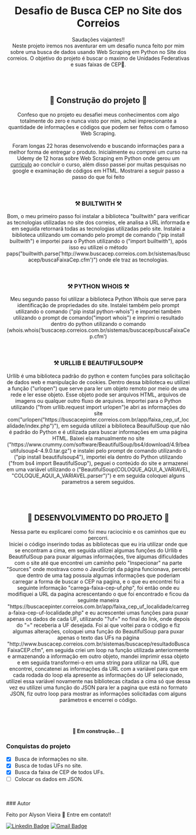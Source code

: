<h1 align="center">Desafio de Busca CEP no Site dos Correios</h1>

<p align="center">Saudações viajantes!!</br> Neste projeto iremos nos aventurar em um desafio nunca feito por mim sobre uma busca de dados usando Web Scraping em Python no Site dos correios. O objetivo do projeto é buscar o maximo de Unidades Federativas e suas faixas de CEP🚀.</p>
</br>
</br>
<h2 align="center">🔨 Construção do projeto 🔨</h2>

<p align="center">Confeso que no projeto eu desafiei meus conhecimentos com algo totalmente do zero e nunca visto por mim, achei imprecionante a quantidade de informações e códigos que podem ser feitos com o famoso Web Scraping.</br></br>Foram longas 22 horas desenvolvendo e buscando informações para a melhor forma de entregar o produto. Inicialmente eu comprei um curso na Udemy de 12 horas sobre Web Scraping em Python onde gerou um <a href="https://www.udemy.com/certificate/UC-f508f580-298c-469b-87f6-dd7c467fb6d6/">curriculo</a> ao concluir o curso, além disso passei por muitas pesquisas no google e examinação de códigos em HTML. Mostrarei a seguir passo a passo do que foi feito</p>
</br>

<h3 align="center">⚒️ BUILTWITH ⚒️</h3>
	   
<p align="center">Bom, o meu primeiro passo foi instalar a biblioteca "builtwith" para verificar as tecnologias utilizadas no site dos correios, ele analisa a URL informada e em seguida retornará todas as tecnologias utilizadas pelo site. Instalei a biblioteca utilizando um comando pelo prompt de comando ("pip install builtwith") e importei para o Python utilizando o ("import builtwith"), após isso eu utilizei o método paps("builtwith.parse('http://www.buscacep.correios.com.br/sistemas/buscacep/buscaFaixaCep.cfm')") onde ele traz as tecnologias.</p>
</br>

<h3 align="center">⚒️ PYTHON WHOIS ⚒️</h3>
	   
<p align="center">Meu segundo passo foi utilizar a biblioteca Python Whois que serve para identificação de propriedades do site. Instalei também pelo prompt utilizando o comando ("pip instal python-whois") e importei também utilizando o prompt de comando("import whois") e imprimi o resultado dentro do python utilizando o comando (whois.whois(‘buscacep.correios.com.br/sistemas/buscacep/buscaFaixaCep.cfm')</p>
</br>

<h3 align="center">⚒️ URLLIB E BEAUTIFULSOUP⚒️</h3>
	   
<p align="center">Urllib é uma biblioteca padrão do python e contem funções para solicitação de dados web e manipulação de cookies. Dentro dessa biblioteca eu utilizei a função ("urlopen") que serve para ler um objeto remoto por meio de uma rede e ler esse objeto. Esse objeto pode ser arquivos HTML, arquivos de imagens ou qualquer outro fluxo de arquivos. Importei para o Python utilizando ("from urllib.request import urlopen")e abri as informações do site com("urlopen("https://buscacepinter.correios.com.br/app/faixa_cep_uf_localidade/index.php")"), em seguida utilizei a biblioteca BeauifulSoup que não é padrão do Python e é utilizada para buscar informações em uma página HTML. Baixei ela manualmente no site ("https://www.crummy.com/software/BeautifulSoup/bs4/download/4.9/beautifulsoup4-4.9.0.tar.gz") e instalei pelo prompt de comando utilizando o ("pip install beautifulsoup4"), importei ela dentro do Python utilizando ("from bs4 import BeautifulSoup"), peguei o conteúdo do site e armazenei em uma variável utilizando o ("BeautifulSoup(COLOQUE_AQUI_A_VARIAVEL, "COLOQUE_AQUI_A_VARIAVEL.parser")") e em seguida coloquei alguns parametros a serem seguidos. </p>
</br>
</br>

<h2 align="center">🔨 DESENVOLVIMENTO DO PROJETO 🔨</h2>

<p align="center">Nessa parte eu explicarei como foi meu raciocínio e os caminhos que eu percorri.</br>Iniciei o código inserindo todas as bibliotecas que eu iria utilizar onde que se encontram a cima, em seguida utilizei algumas funções do Urllib e BeautifulSoup para puxar algumas informações, tive algumas dificuldades com o site até que encontrei um caminho pelo "Inspecionar" na parte "Sources" onde mostrava como o JavaScript da página funcionava, percebi que dentro de uma tag possuia algumas informações que poderiam carregar a forma de buscar o CEP na pagina, e o que eu encontrei foi a seguinte informação "carrega-faixa-cep-uf.php", foi então onde eu modifiquei a URL da pagina acrescentando o que foi encontrado e ficou da seguinte maneira "https://buscacepinter.correios.com.br/app/faixa_cep_uf_localidade/carrega-faixa-cep-uf-localidade.php" e eu acrescentei umas funções para puxar apenas os dados de cada UF, utilizando "?uf=" no final do link, onde depois do "=" receberia a UF desejada. Foi ai que voltei para o código e fiz algumas alterações, coloquei uma função do BeautifulSoup para puxar apenas o texto das UFs na página "http://www.buscacep.correios.com.br/sistemas/buscacep/resultadoBuscaFaixaCEP.cfm", em seguida criei um loop na função utilizada anteriormente e armazenando a informação em outro objeto, mandei imprimir essa objeto e em seguida transformei-o em uma string para utilizar na URL que encontrei, concatenei as informações da URL com a variável para que em cada rodada do loop ela apresente as informações do UF selecionado, utilizei essa variável novamente nas bibliotecas citadas a cima só que dessa vez eu utilizei uma função do JSON para ler a pagina que está no formato JSON, fiz outro loop para mostrar as informações solicitadas com alguns parâmetros e encerrei o código.</p>

</br>
</br>
<h4 align="center"> 
	🚧  Em construção...  🚧
</h4>

### Conquistas do projeto

- [x] Busca de informações no site.
- [x] Busca de todas UFs no site.
- [x] Busca da faixa de CEP de todos UFs.
- [ ] Colocar os dados em JSON.
</br>
</br>
### Autor

Feito por Alyson Vieira 🚀 Entre em contato!!


[![Linkedin Badge](https://img.shields.io/badge/-Alyson-blue?style=flat-square&logo=Linkedin&logoColor=white&link=https://www.linkedin.com/in/alyson-mendon%C3%A7a-vieira-330551181/)](https://www.linkedin.com/in/alyson-mendon%C3%A7a-vieira-330551181/) 
[![Gmail Badge](https://img.shields.io/badge/-alysonvieira88@gmail.com-c14438?style=flat-square&logo=Gmail&logoColor=white&link=mailto:alysonvieira88@gmail.com)](mailto:alysonvieira88@gmail.com)
